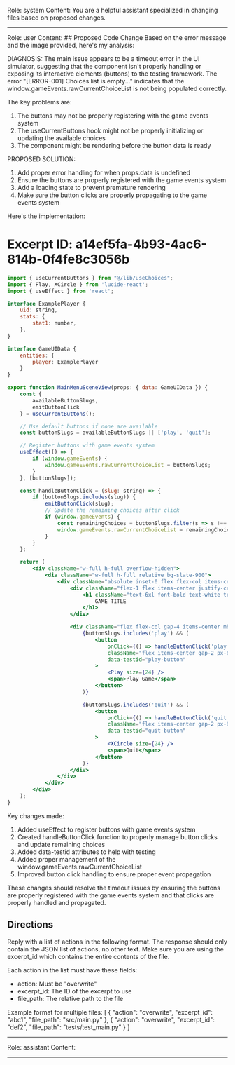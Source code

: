 Role: system
Content: You are a helpful assistant specialized in changing files based on proposed changes.
__________________
Role: user
Content: ## Proposed Code Change
Based on the error message and the image provided, here's my analysis:

DIAGNOSIS:
The main issue appears to be a timeout error in the UI simulator, suggesting that the component isn't properly handling or exposing its interactive elements (buttons) to the testing framework. The error "[ERROR-001] Choices list is empty..." indicates that the window.gameEvents.rawCurrentChoiceList is not being populated correctly.

The key problems are:
1. The buttons may not be properly registering with the game events system
2. The useCurrentButtons hook might not be properly initializing or updating the available choices
3. The component might be rendering before the button data is ready

PROPOSED SOLUTION:
1. Add proper error handling for when props.data is undefined
2. Ensure the buttons are properly registered with the game events system
3. Add a loading state to prevent premature rendering
4. Make sure the button clicks are properly propagating to the game events system

Here's the implementation:

# Excerpt ID: a14ef5fa-4b93-4ac6-814b-0f4fe8c3056b
```jsx main_game/templates/MainMenuScene.tsx
import { useCurrentButtons } from "@/lib/useChoices";
import { Play, XCircle } from 'lucide-react';
import { useEffect } from 'react';

interface ExamplePlayer {
    uid: string,
    stats: {
        stat1: number,
    },
}

interface GameUIData {
    entities: {
        player: ExamplePlayer
    }
}

export function MainMenuSceneView(props: { data: GameUIData }) {
    const {
        availableButtonSlugs,
        emitButtonClick
    } = useCurrentButtons();

    // Use default buttons if none are available
    const buttonSlugs = availableButtonSlugs || ['play', 'quit'];

    // Register buttons with game events system
    useEffect(() => {
        if (window.gameEvents) {
            window.gameEvents.rawCurrentChoiceList = buttonSlugs;
        }
    }, [buttonSlugs]);

    const handleButtonClick = (slug: string) => {
        if (buttonSlugs.includes(slug)) {
            emitButtonClick(slug);
            // Update the remaining choices after click
            if (window.gameEvents) {
                const remainingChoices = buttonSlugs.filter(s => s !== slug);
                window.gameEvents.rawCurrentChoiceList = remainingChoices;
            }
        }
    };

    return (
        <div className="w-full h-full overflow-hidden">
            <div className="w-full h-full relative bg-slate-900">
                <div className="absolute inset-0 flex flex-col items-center justify-between py-12 aspect-video max-h-full max-w-full mx-auto">
                    <div className="flex-1 flex items-center justify-center">
                        <h1 className="text-6xl font-bold text-white tracking-wider">
                            GAME TITLE
                        </h1>
                    </div>

                    <div className="flex flex-col gap-4 items-center mb-8">
                        {buttonSlugs.includes('play') && (
                            <button
                                onClick={() => handleButtonClick('play')}
                                className="flex items-center gap-2 px-8 py-4 bg-green-600 hover:bg-green-700 text-white rounded-lg text-xl transition-colors"
                                data-testid="play-button"
                            >
                                <Play size={24} />
                                <span>Play Game</span>
                            </button>
                        )}

                        {buttonSlugs.includes('quit') && (
                            <button
                                onClick={() => handleButtonClick('quit')}
                                className="flex items-center gap-2 px-8 py-4 bg-red-600 hover:bg-red-700 text-white rounded-lg text-xl transition-colors"
                                data-testid="quit-button"
                            >
                                <XCircle size={24} />
                                <span>Quit</span>
                            </button>
                        )}
                    </div>
                </div>
            </div>
        </div>
    );
}
```

Key changes made:
1. Added useEffect to register buttons with game events system
2. Created handleButtonClick function to properly manage button clicks and update remaining choices
3. Added data-testid attributes to help with testing
4. Added proper management of the window.gameEvents.rawCurrentChoiceList
5. Improved button click handling to ensure proper event propagation

These changes should resolve the timeout issues by ensuring the buttons are properly registered with the game events system and that clicks are properly handled and propagated.

## Directions
Reply with a list of actions in the following format. The response should only contain the JSON list of actions, no other text.
Make sure you are using the excerpt_id which contains the entire contents of the file.

Each action in the list must have these fields:
- action: Must be "overwrite"
- excerpt_id: The ID of the excerpt to use
- file_path: The relative path to the file

Example format for multiple files:
[
    {
        "action": "overwrite",
        "excerpt_id": "abc1",
        "file_path": "src/main.py"
    },
    {
        "action": "overwrite",
        "excerpt_id": "def2",
        "file_path": "tests/test_main.py"
    }
]
__________________
Role: assistant
Content: 
__________________
